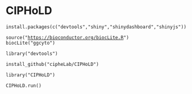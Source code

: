 # CIPHoLD
<code>install.packages(c("devtools","shiny","shinydashboard","shinyjs"))</code>

<code>source("https://bioconductor.org/biocLite.R")
biocLite("ggcyto")</code>

<code>library("devtools") </code>

<code>install_github("cipheLab/CIPHoLD")</code>

<code>library("CIPHoLD")</code>

<code>CIPHoLD.run()</code>
